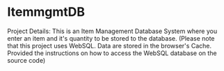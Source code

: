 # ItemmgmtDB
Project Details: This is an Item Management Database System where you enter an item and it's quantity to be stored to the database. (Please note that this project uses WebSQL. Data are stored in the browser's Cache. Provided the instructions on how to access the WebSQL database on the source code) 
